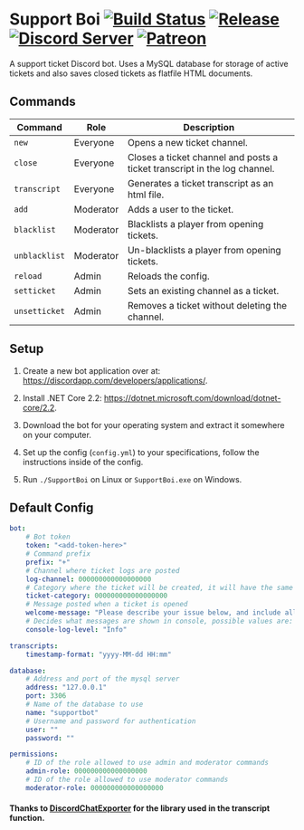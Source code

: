 # Support Boi [![Build Status](http://95.217.45.17:8080/job/SupportBoi/job/master/badge/icon)](http://95.217.45.17:8080/blue/organizations/jenkins/SupportBoi/activity) [![Release](https://img.shields.io/github/release/KarlofDuty/SupportBoi.svg)](https://github.com/KarlOfDuty/SupportBoi/releases) [![Discord Server](https://img.shields.io/discord/430468637183442945.svg?label=discord)](https://discord.gg/C5qMvkj) [![Patreon](https://img.shields.io/badge/patreon-donate-orange.svg)](https://patreon.com/karlofduty)

A support ticket Discord bot. Uses a MySQL database for storage of active tickets and also saves closed tickets as flatfile HTML documents.

## Commands

| Command | Role | Description |
|--- |--- |---- |
| `new` | Everyone | Opens a new ticket channel. |
| `close` | Everyone | Closes a ticket channel and posts a ticket transcript in the log channel. |
| `transcript` | Everyone | Generates a ticket transcript as an html file. |
| `add` | Moderator | Adds a user to the ticket. |
| `blacklist` | Moderator | Blacklists a player from opening tickets. |
| `unblacklist` | Moderator | Un-blacklists a player from opening tickets. |
| `reload` | Admin | Reloads the config. |
| `setticket` | Admin | Sets an existing channel as a ticket. |
| `unsetticket` | Admin | Removes a ticket without deleting the channel. |

## Setup

 1. Create a new bot application over at: https://discordapp.com/developers/applications/.

 2. Install .NET Core 2.2: https://dotnet.microsoft.com/download/dotnet-core/2.2.

 3. Download the bot for your operating system and extract it somewhere on your computer.

 4. Set up the config (`config.yml`) to your specifications, follow the instructions inside of the config.

 5. Run `./SupportBoi` on Linux or `SupportBoi.exe` on Windows.

## Default Config

```yaml
bot:
    # Bot token
    token: "<add-token-here>"
    # Command prefix
    prefix: "+"
    # Channel where ticket logs are posted
    log-channel: 000000000000000000
    # Category where the ticket will be created, it will have the same permissions of that ticket plus read permissions for the user opening the ticket
    ticket-category: 000000000000000000
    # Message posted when a ticket is opened
    welcome-message: "Please describe your issue below, and include all information needed for us to take action, such as coordinates, in-game names and screenshots/chat logs."
    # Decides what messages are shown in console, possible values are: Critical, Error, Warning, Info, Debug
    console-log-level: "Info"

transcripts:
    timestamp-format: "yyyy-MM-dd HH:mm"

database:
    # Address and port of the mysql server
    address: "127.0.0.1"
    port: 3306
    # Name of the database to use
    name: "supportbot"
    # Username and password for authentication
    user: ""
    password: ""

permissions:
    # ID of the role allowed to use admin and moderator commands
    admin-role: 000000000000000000
    # ID of the role allowed to use moderator commands
    moderator-role: 000000000000000000
```

#### Thanks to [DiscordChatExporter](https://github.com/Tyrrrz/DiscordChatExporter) for the library used in the transcript function.
